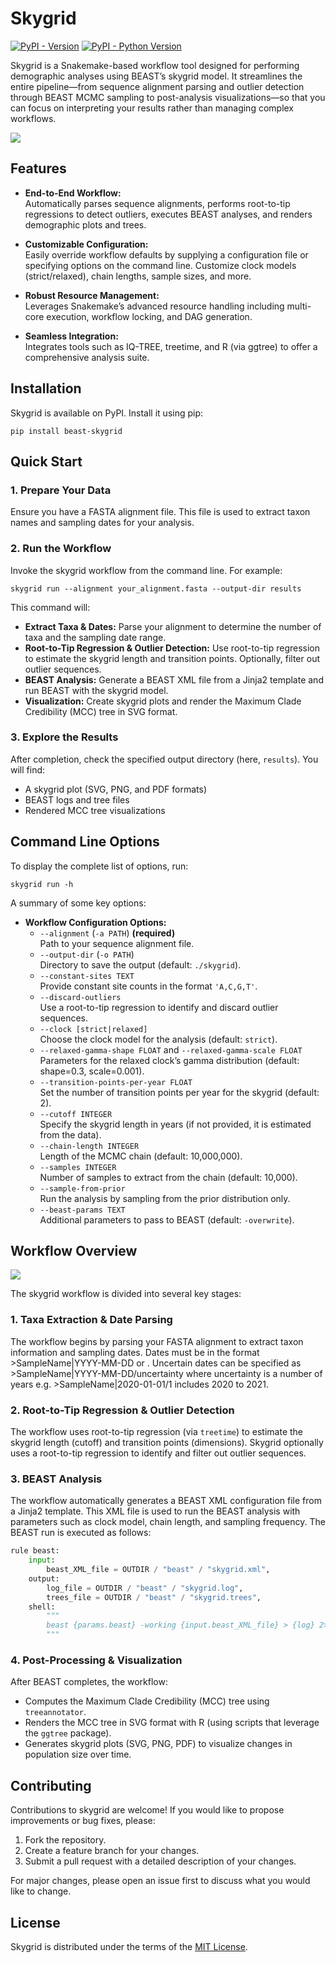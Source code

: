 # Skygrid

[![PyPI - Version](https://img.shields.io/pypi/v/beast-skygrid.svg)](https://pypi.org/project/beast-skygrid)
[![PyPI - Python Version](https://img.shields.io/pypi/pyversions/beast-skygrid.svg)](https://pypi.org/project/beast-skygrid)

Skygrid is a Snakemake-based workflow tool designed for performing demographic analyses using BEAST’s skygrid model. It streamlines the entire pipeline—from sequence alignment parsing and outlier detection through BEAST MCMC sampling to post-analysis visualizations—so that you can focus on interpreting your results rather than managing complex workflows.

![](images/logo.png)

## Features

- **End-to-End Workflow:**  
  Automatically parses sequence alignments, performs root-to-tip regressions to detect outliers, executes BEAST analyses, and renders demographic plots and trees.
  
- **Customizable Configuration:**  
  Easily override workflow defaults by supplying a configuration file or specifying options on the command line. Customize clock models (strict/relaxed), chain lengths, sample sizes, and more.
  
- **Robust Resource Management:**  
  Leverages Snakemake’s advanced resource handling including multi-core execution, workflow locking, and DAG generation.

- **Seamless Integration:**  
  Integrates tools such as IQ-TREE, treetime, and R (via ggtree) to offer a comprehensive analysis suite.


## Installation

Skygrid is available on PyPI. Install it using pip:

```console
pip install beast-skygrid
```


## Quick Start

### 1. Prepare Your Data

Ensure you have a FASTA alignment file. This file is used to extract taxon names and sampling dates for your analysis.

### 2. Run the Workflow

Invoke the skygrid workflow from the command line. For example:

```console
skygrid run --alignment your_alignment.fasta --output-dir results
```

This command will:

- **Extract Taxa & Dates:** Parse your alignment to determine the number of taxa and the sampling date range.
- **Root-to-Tip Regression & Outlier Detection:** Use root-to-tip regression to estimate the skygrid length and transition points. Optionally, filter out outlier sequences.
- **BEAST Analysis:** Generate a BEAST XML file from a Jinja2 template and run BEAST with the skygrid model.
- **Visualization:** Create skygrid plots and render the Maximum Clade Credibility (MCC) tree in SVG format.

### 3. Explore the Results

After completion, check the specified output directory (here, `results`). You will find:
- A skygrid plot (SVG, PNG, and PDF formats)
- BEAST logs and tree files
- Rendered MCC tree visualizations


## Command Line Options

To display the complete list of options, run:

```console
skygrid run -h
```

A summary of some key options:

- **Workflow Configuration Options:**
  - `--alignment` (`-a PATH`) **(required)**  
    Path to your sequence alignment file.
  - `--output-dir` (`-o PATH`)  
    Directory to save the output (default: `./skygrid`).
  - `--constant-sites TEXT`  
    Provide constant site counts in the format `'A,C,G,T'`.
  - `--discard-outliers`  
    Use a root-to-tip regression to identify and discard outlier sequences.
  - `--clock [strict|relaxed]`  
    Choose the clock model for the analysis (default: `strict`).
  - `--relaxed-gamma-shape FLOAT` and `--relaxed-gamma-scale FLOAT`  
    Parameters for the relaxed clock’s gamma distribution (default: shape=0.3, scale=0.001).
  - `--transition-points-per-year FLOAT`  
    Set the number of transition points per year for the skygrid (default: 2).
  - `--cutoff INTEGER`  
    Specify the skygrid length in years (if not provided, it is estimated from the data).
  - `--chain-length INTEGER`  
    Length of the MCMC chain (default: 10,000,000).
  - `--samples INTEGER`  
    Number of samples to extract from the chain (default: 10,000).
  - `--sample-from-prior`  
    Run the analysis by sampling from the prior distribution only.
  - `--beast-params TEXT`  
    Additional parameters to pass to BEAST (default: `-overwrite`).


## Workflow Overview

![](images/dag.png)

The skygrid workflow is divided into several key stages:

### 1. Taxa Extraction & Date Parsing

The workflow begins by parsing your FASTA alignment to extract taxon information and sampling dates. Dates must be in the format >SampleName|YYYY-MM-DD or . Uncertain dates can be specified as >SampleName|YYYY-MM-DD/uncertainty where uncertainty is a number of years e.g. >SampleName|2020-01-01/1 includes 2020 to 2021.

### 2. Root-to-Tip Regression & Outlier Detection

The workflow uses root-to-tip regression (via `treetime`) to estimate the skygrid length (cutoff) and transition points (dimensions). Skygrid optionally uses a root-to-tip regression to identify and filter out outlier sequences.

### 3. BEAST Analysis

The workflow automatically generates a BEAST XML configuration file from a Jinja2 template. This XML file is used to run the BEAST analysis with parameters such as clock model, chain length, and sampling frequency. The BEAST run is executed as follows:

```python
rule beast:
    input:
        beast_XML_file = OUTDIR / "beast" / "skygrid.xml",
    output:
        log_file = OUTDIR / "beast" / "skygrid.log",
        trees_file = OUTDIR / "beast" / "skygrid.trees",
    shell:
        """
        beast {params.beast} -working {input.beast_XML_file} > {log} 2>&1
        """
```

### 4. Post-Processing & Visualization

After BEAST completes, the workflow:
- Computes the Maximum Clade Credibility (MCC) tree using `treeannotator`.
- Renders the MCC tree in SVG format with R (using scripts that leverage the `ggtree` package).
- Generates skygrid plots (SVG, PNG, PDF) to visualize changes in population size over time.


## Contributing

Contributions to skygrid are welcome! If you would like to propose improvements or bug fixes, please:

1. Fork the repository.
2. Create a feature branch for your changes.
3. Submit a pull request with a detailed description of your changes.

For major changes, please open an issue first to discuss what you would like to change.

## License

Skygrid is distributed under the terms of the [MIT License](https://spdx.org/licenses/MIT.html).

